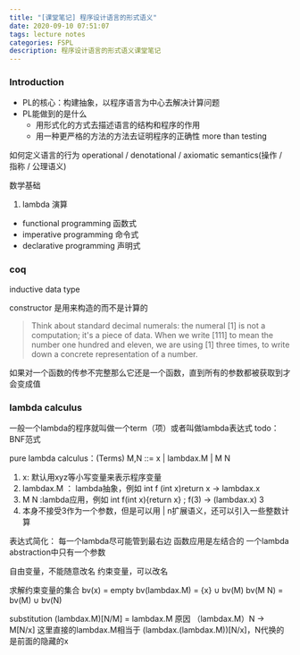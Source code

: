 ```yaml
---
title: "[课堂笔记] 程序设计语言的形式语义"
date: 2020-09-10 07:51:07
tags: lecture notes
categories: FSPL 
description: 程序设计语言的形式语义课堂笔记
---
```

 
### Introduction

- PL的核心：构建抽象，以程序语言为中心去解决计算问题
- PL能做到的是什么
  - 用形式化的方式去描述语言的结构和程序的作用
  - 用一种更严格的方法的方法去证明程序的正确性 more than testing 
  
如何定义语言的行为
operational / denotational / axiomatic semantics(操作 / 指称 / 公理语义)

数学基础
1. lambda 演算
- functional programming 函数式
- imperative programming 命令式
- declarative programming 声明式

### coq
inductive data type

constructor 是用来构造的而不是计算的
> Think about standard decimal numerals: the numeral [1] is not a computation; it's a piece of data. When we write [111] to mean the number one hundred and eleven, we are using [1] three times, to write down a concrete representation of a number.

如果对一个函数的传参不完整那么它还是一个函数，直到所有的参数都被获取到才会变成值

### lambda calculus
一般一个lambda的程序就叫做一个term（项）或者叫做lambda表达式
todo：BNF范式

pure lambda calculus：(Terms) M,N ::= x | lambdax.M | M N
1. x: 默认用xyz等小写变量来表示程序变量
2. lambdax.M ： lambda抽象，例如 int f (int x)return x -> lambdax.x
3. M N :lambda应用，例如 int f(int x){return x} ; f(3) -> (lambdax.x) 3
4. 本身不接受3作为一个参数，但是可以用 | n扩展语义，还可以引入一些整数计算

表达式简化： 每一个lambda尽可能管到最右边
函数应用是左结合的
一个lambda abstraction中只有一个参数

自由变量，不能随意改名
约束变量，可以改名

求解约束变量的集合
bv(x) = empty
bv(lambdax.M) = {x} ∪ bv(M)
bv(M N) = bv(M) ∪ bv(N)

substitution
(lambdax.M)[N/M] = lambdax.M
原因 （lambdax.M）N -> M[N/x]
这里直接的lambdax.M相当于 (lambdax.(lambdax.M))[N/x]，N代换的是前面的隐藏的x